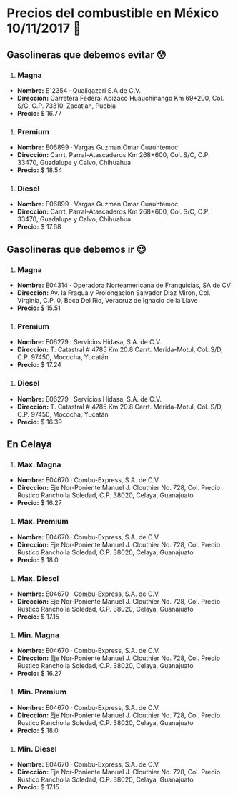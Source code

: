 # Precios del combustible en México 10/11/2017 :car:

## Gasolineras que debemos evitar :cold_sweat:
1. ### Magna
  * **Nombre:** E12354 · Qualigazari S.A de C.V.
  * **Dirección:** Carretera Federal Apizaco Huauchinango Km 69+200, Col. S/C, C.P. 73310, Zacatlan, Puebla
  * **Precio:** $ 16.77

1. ### Premium
  * **Nombre:** E06899 · Vargas Guzman Omar Cuauhtemoc
  * **Dirección:** Carrt. Parral-Atascaderos Km 268+600, Col. S/C, C.P. 33470, Guadalupe y Calvo, Chihuahua
  * **Precio:** $ 18.54

1. ### Diesel
  * **Nombre:** E06899 · Vargas Guzman Omar Cuauhtemoc
  * **Dirección:** Carrt. Parral-Atascaderos Km 268+600, Col. S/C, C.P. 33470, Guadalupe y Calvo, Chihuahua
  * **Precio:** $ 17.68


## Gasolineras que debemos ir :wink:
1. ### Magna
  * **Nombre:** E04314 · Operadora Norteamericana de Franquicias, SA de CV                                                                       
  * **Dirección:** Av. la Fragua y Prolongacion Salvador Diaz Miron, Col. Virginia, C.P. 0, Boca Del Rio, Veracruz de Ignacio de la Llave
  * **Precio:** $ 15.51

1. ### Premium
  * **Nombre:** E06279 · Servicios Hidasa, S.A. de C.V.
  * **Dirección:** T. Catastral # 4785 Km 20.8 Carrt. Merida-Motul, Col. S/D, C.P. 97450, Mococha, Yucatán
  * **Precio:** $ 17.24

1. ### Diesel
  * **Nombre:** E06279 · Servicios Hidasa, S.A. de C.V.
  * **Dirección:** T. Catastral # 4785 Km 20.8 Carrt. Merida-Motul, Col. S/D, C.P. 97450, Mococha, Yucatán
  * **Precio:** $ 16.39


## En Celaya
1. ### Max. Magna
  * **Nombre:** E04670 · Combu-Express, S.A. de C.V.
  * **Dirección:** Eje Nor-Poniente Manuel J. Clouthier No. 728, Col. Predio Rustico Rancho la Soledad, C.P. 38020, Celaya, Guanajuato
  * **Precio:** $ 16.27

1. ### Max. Premium
  * **Nombre:** E04670 · Combu-Express, S.A. de C.V.
  * **Dirección:** Eje Nor-Poniente Manuel J. Clouthier No. 728, Col. Predio Rustico Rancho la Soledad, C.P. 38020, Celaya, Guanajuato
  * **Precio:** $ 18.0

1. ### Max. Diesel
  * **Nombre:** E04670 · Combu-Express, S.A. de C.V.
  * **Dirección:** Eje Nor-Poniente Manuel J. Clouthier No. 728, Col. Predio Rustico Rancho la Soledad, C.P. 38020, Celaya, Guanajuato
  * **Precio:** $ 17.15
1. ### Min. Magna
  * **Nombre:** E04670 · Combu-Express, S.A. de C.V.
  * **Dirección:** Eje Nor-Poniente Manuel J. Clouthier No. 728, Col. Predio Rustico Rancho la Soledad, C.P. 38020, Celaya, Guanajuato
  * **Precio:** $ 16.27

1. ### Min. Premium
  * **Nombre:** E04670 · Combu-Express, S.A. de C.V.
  * **Dirección:** Eje Nor-Poniente Manuel J. Clouthier No. 728, Col. Predio Rustico Rancho la Soledad, C.P. 38020, Celaya, Guanajuato
  * **Precio:** $ 18.0

1. ### Min. Diesel
  * **Nombre:** E04670 · Combu-Express, S.A. de C.V.
  * **Dirección:** Eje Nor-Poniente Manuel J. Clouthier No. 728, Col. Predio Rustico Rancho la Soledad, C.P. 38020, Celaya, Guanajuato
  * **Precio:** $ 17.15